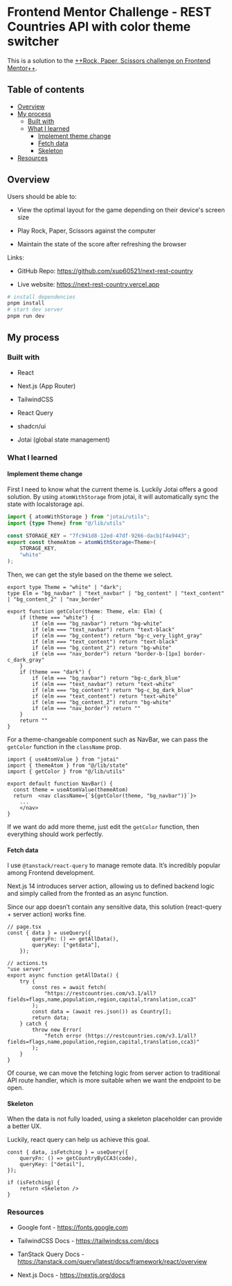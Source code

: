 # Frontend Mentor Challenge - REST Countries API with color theme switcher

This is a solution to the [++Rock, Paper, Scissors challenge on Frontend Mentor++](https://www.frontendmentor.io/challenges/rock-paper-scissors-game-pTgwgvgH).

## Table of contents

- [Overview](#overview)
- [My process](#my-process)
    - [Built with](#built-with)
    - [What I learned](#what-i-learned)
        - [Implement theme change](#implement-theme-change)
        - [Fetch data](#fetch-data)
        - [Skeleton](#skeleton)
- [Resources](#resources)

## Overview

Users should be able to:

- View the optimal layout for the game depending on their device's screen size

- Play Rock, Paper, Scissors against the computer

- Maintain the state of the score after refreshing the browser

Links: 

- GitHub Repo: <https://github.com/xup60521/next-rest-country>

- Live website: <https://next-rest-country.vercel.app>

```bash
# install dependencies
pnpm install
# start dev server
pnpm run dev
```

## My process

### Built with

- React

- Next.js (App Router)

- TailwindCSS

- React Query

- shadcn/ui

- Jotai (global state management)

### What I learned

#### Implement theme change

First I need to know what the current theme is. Luckily Jotai offers a good solution. By using `atomWithStorage` from jotai, it will automatically sync the state with localstorage api.

```ts
import { atomWithStorage } from "jotai/utils";
import {type Theme} from "@/lib/utils"

const STORAGE_KEY = "7fc941d8-12ed-47df-9266-dacb1f4a9443";
export const themeAtom = atomWithStorage<Theme>(
    STORAGE_KEY,
    "white"
);
```

Then, we can get the style based on the theme we select.

```tsx
export type Theme = "white" | "dark";
type Elm = "bg_navbar" | "text_navbar" | "bg_content" | "text_content" | "bg_content_2" | "nav_border"

export function getColor(theme: Theme, elm: Elm) {
    if (theme === "white") {
        if (elm === "bg_navbar") return "bg-white"
        if (elm === "text_navbar") return "text-black"
        if (elm === "bg_content") return "bg-c_very_light_gray"
        if (elm === "text_content") return "text-black"
        if (elm === "bg_content_2") return "bg-white"
        if (elm === "nav_border") return "border-b-[1px] border-c_dark_gray"
    }
    if (theme === "dark") {
        if (elm === "bg_navbar") return "bg-c_dark_blue"
        if (elm === "text_navbar") return "text-white"
        if (elm === "bg_content") return "bg-c_bg_dark_blue"
        if (elm === "text_content") return "text-white"
        if (elm === "bg_content_2") return "bg-white"
        if (elm === "nav_border") return ""
    }
    return ""
}
```

For a theme-changeable component such as NavBar, we can pass the `getColor` function in the `className` prop.

```tsx
import { useAtomValue } from "jotai"
import { themeAtom } from "@/lib/state"
import { getColor } from "@/lib/utils"

export default function NavBar() {
  const theme = useAtomValue(themeAtom)
  return  <nav className={`${getColor(theme, "bg_navbar")}`}>
    ...
    </nav>
}
```

If we want do add more theme, just edit the `getColor` function, then everything should work perfectly.

#### Fetch data

I use `@tanstack/react-query` to manage remote data. It’s incredibly popular among Frontend development.

Next.js 14 introduces server action, allowing us to defined backend logic and simply called from the fronted as an async function.

Since our app doesn’t contain any sensitive data, this solution (react-query + server action) works fine.

```tsx
// page.tsx
const { data } = useQuery({
        queryFn: () => getAllData(),
        queryKey: ["getdata"],
    });

// actions.ts
"use server"
export async function getAllData() {
    try {
        const res = await fetch(
            "https://restcountries.com/v3.1/all?fields=flags,name,population,region,capital,translation,cca3"
        );
        const data = (await res.json()) as Country[];
        return data;
    } catch {
        throw new Error(
            "fetch error (https://restcountries.com/v3.1/all?fields=flags,name,population,region,capital,translation,cca3)"
        );
    }
}
```

Of course, we can move the fetching logic from server action to traditional API route handler, which is more suitable when we want the endpoint to be open.

#### Skeleton

When the data is not fully loaded, using a skeleton placeholder can provide a better UX.

Luckily, react query can help us achieve this goal. 

```tsx
const { data, isFetching } = useQuery({
    queryFn: () => getCountryByCCA3(code),
    queryKey: ["detail"],
});

if (isFetching) {
    return <Skeleton />
}
```

### Resources

- Google font - <https://fonts.google.com>

- TailwindCSS Docs - <https://tailwindcss.com/docs>

- TanStack Query Docs - <https://tanstack.com/query/latest/docs/framework/react/overview>

- Next.js Docs - <https://nextjs.org/docs>
